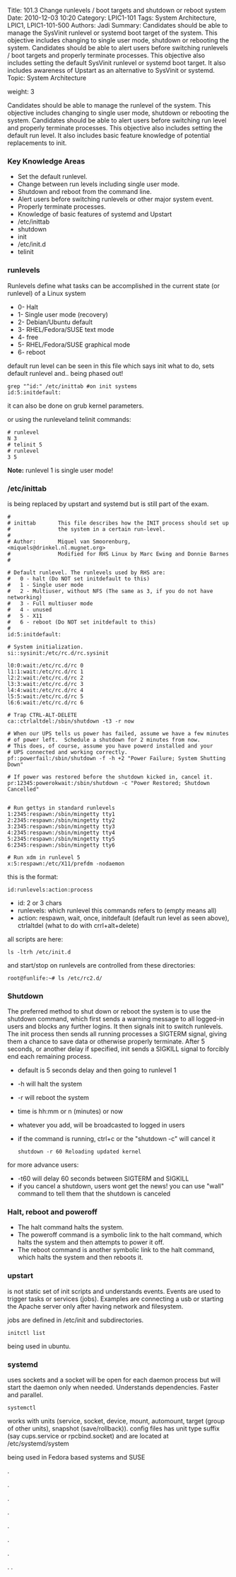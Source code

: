 Title: 101.3 Change runlevels / boot targets and shutdown or reboot system
Date: 2010-12-03 10:20
Category: LPIC1-101
Tags: System Architecture, LPIC1, LPIC1-101-500
Authors: Jadi
Summary: Candidates should be able to manage the SysVinit runlevel or systemd boot target of the system. This objective includes changing to single user mode, shutdown or rebooting the system. Candidates should be able to alert users before switching runlevels / boot targets and properly terminate processes. This objective also includes setting the default SysVinit runlevel or systemd boot target. It also includes awareness of Upstart as an alternative to SysVinit or systemd.
Topic: System Architecture

weight: 3

Candidates should be able to manage the runlevel of the system. This objective includes changing to single user mode, shutdown or rebooting the system. Candidates should be able to alert users before switching run level and properly terminate processes. This objective also includes setting the default run level. It also includes basic feature knowledge of potential replacements to init.

### Key Knowledge Areas

* Set the default runlevel.
* Change between run levels including single user mode.
* Shutdown and reboot from the command line.
* Alert users before switching runlevels or other major system event.
* Properly terminate processes.
* Knowledge of basic features of systemd and Upstart
* /etc/inittab
* shutdown
* init
* /etc/init.d
* telinit

### runlevels

Runlevels define what tasks can be accomplished in the current state \(or runlevel\) of a Linux system

* 0- Halt
* 1- Single user mode \(recovery\)
* 2- Debian/Ubuntu default
* 3- RHEL/Fedora/SUSE text mode
* 4- free
* 5- RHEL/Fedora/SUSE graphical mode
* 6- reboot

default run level can be seen in this file which says init what to do, sets default runlevel and.. being phased out!

```text
grep "^id:" /etc/inittab #on init systems
id:5:initdefault:
```

it can also be done on grub kernel parameters.

or using the runleveland telinit commands:

```text
# runlevel
N 3
# telinit 5
# runlevel
3 5
```

**Note:** runlevel 1 is single user mode!

### /etc/inittab

is being replaced by upstart and systemd but is still part of the exam.

```text
#
# inittab       This file describes how the INIT process should set up
#               the system in a certain run-level.
#
# Author:       Miquel van Smoorenburg, <miquels@drinkel.nl.mugnet.org>
#               Modified for RHS Linux by Marc Ewing and Donnie Barnes
#

# Default runlevel. The runlevels used by RHS are:
#   0 - halt (Do NOT set initdefault to this)
#   1 - Single user mode
#   2 - Multiuser, without NFS (The same as 3, if you do not have networking)
#   3 - Full multiuser mode
#   4 - unused
#   5 - X11
#   6 - reboot (Do NOT set initdefault to this)
#
id:5:initdefault:

# System initialization.
si::sysinit:/etc/rc.d/rc.sysinit

l0:0:wait:/etc/rc.d/rc 0
l1:1:wait:/etc/rc.d/rc 1
l2:2:wait:/etc/rc.d/rc 2
l3:3:wait:/etc/rc.d/rc 3
l4:4:wait:/etc/rc.d/rc 4
l5:5:wait:/etc/rc.d/rc 5
l6:6:wait:/etc/rc.d/rc 6

# Trap CTRL-ALT-DELETE
ca::ctrlaltdel:/sbin/shutdown -t3 -r now

# When our UPS tells us power has failed, assume we have a few minutes
# of power left.  Schedule a shutdown for 2 minutes from now.
# This does, of course, assume you have powerd installed and your
# UPS connected and working correctly.
pf::powerfail:/sbin/shutdown -f -h +2 "Power Failure; System Shutting Down"

# If power was restored before the shutdown kicked in, cancel it.
pr:12345:powerokwait:/sbin/shutdown -c "Power Restored; Shutdown Cancelled"


# Run gettys in standard runlevels
1:2345:respawn:/sbin/mingetty tty1
2:2345:respawn:/sbin/mingetty tty2
3:2345:respawn:/sbin/mingetty tty3
4:2345:respawn:/sbin/mingetty tty4
5:2345:respawn:/sbin/mingetty tty5
6:2345:respawn:/sbin/mingetty tty6

# Run xdm in runlevel 5
x:5:respawn:/etc/X11/prefdm -nodaemon
```

this is the format:

```text
id:runlevels:action:process
```

* id: 2 or 3 chars
* runlevels: which runlevel this commands refers to \(empty means all\)
* action: respawn, wait, once, initdefault \(default run level as seen above\), ctrlaltdel \(what to do with crrl+alt+delete\)

all scripts are here:

```text
ls -ltrh /etc/init.d
```

and start/stop on runlevels are controlled from these directories:

```text
root@funlife:~# ls /etc/rc2.d/
```

### Shutdown

The preferred method to shut down or reboot the system is to use the shutdown command, which first sends a warning message to all logged-in users and blocks any further logins. It then signals init to switch runlevels. The init process then sends all running processes a SIGTERM signal, giving them a chance to save data or otherwise properly terminate. After 5 seconds, or another delay if specified, init sends a SIGKILL signal to forcibly end each remaining process.

* default is 5 seconds delay and then going to runlevel 1
* -h will halt the system
* -r will reboot the system
* time is hh:mm or n \(minutes\) or now
* whatever you add, will be broadcasted to logged in users
* if the command is running, ctrl+c or the "shutdown -c" will cancel it

  ```text
  shutdown -r 60 Reloading updated kernel
  ```

for more advance users:

* -t60 will delay 60 seconds between SIGTERM and SIGKILL
* if you cancel a shutdown, users wont get the news! you can use "wall" command to tell them that the shutdown is canceled

### Halt, reboot and poweroff

* The halt command halts the system.
* The poweroff command is a symbolic link to the halt command, which halts the system and then attempts to power it off.
* The reboot command is another symbolic link to the halt command, which halts the system and then reboots it.

### upstart

is not static set of init scripts and understands events. Events are used to trigger tasks or services \(jobs\). Examples are connecting a usb or starting the Apache server only after having network and filesystem.

jobs are defined in /etc/init and subdirectories.

```text
initctl list
```

being used in ubuntu.

### systemd

uses sockets and a socket will be open for each daemon process but will start the daemon only when needed. Understands dependencies. Faster and parallel.

```text
systemctl
```

works with units \(service, socket, device, mount, automount, target \(group of other units\), snapshot \(save/rollback\)\). config files has unit type suffix \(say cups.service or rpcbind.socket\) and are located at /etc/systemd/system

being used in Fedora based systems and SUSE

.

.

.

.

.

.

.

. .

